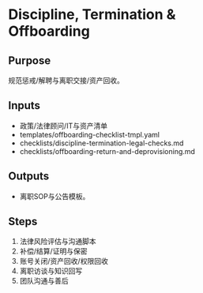 # Discipline, Termination & Offboarding

## Purpose

规范惩戒/解聘与离职交接/资产回收。

## Inputs

- 政策/法律顾问/IT与资产清单
- templates/offboarding-checklist-tmpl.yaml
- checklists/discipline-termination-legal-checks.md
- checklists/offboarding-return-and-deprovisioning.md

## Outputs

- 离职SOP与公告模板。

## Steps

1. 法律风险评估与沟通脚本
2. 补偿/结算/证明与保密
3. 账号关闭/资产回收/权限回收
4. 离职访谈与知识回写
5. 团队沟通与善后

